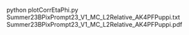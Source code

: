 python plotCorrEtaPhi.py Summer23BPixPrompt23_V1_MC_L2Relative_AK4PFPuppi.txt Summer23BPixPrompt23_V1_MC_L2Relative_AK4PFPuppi.pdf

